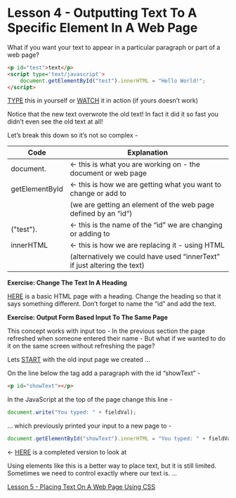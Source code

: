 Lesson 4 - Outputting Text To A Specific Element In A Web Page
===============================================================

What if you want your text to appear in a particular paragraph or part of a web page?
```html
<p id="test">text</p>
<script type='text/javascript'>
	document.getElementById("test").innerHTML = "Hello World!";
</script>
```
[TYPE](http://jsbin.com/rimewivero/1/edit?html,output) this in yourself or [WATCH](http://jsbin.com/qebuqiconi/1/edit?html,output) it in action (if yours doesn’t work)

Notice that the new text overwrote the old text!  In fact it did it so fast you didn’t even see the old text at all!

Let’s break this down so it’s not so complex -

Code			|	Explanation
----------------|---------------------------------------------------------------------------
document. 		|	← this is what you are working on - the document or web page
getElementById	|	← this is how we are getting what you want to change or add to
			    |	 (we are getting an element of the web page defined by an “id”)
("test"). 		|	← this is the name of the “id” we are changing or adding to
innerHTML 		|	← this is how we are replacing it - using HTML
			    |	(alternatively we could have used “innerText” if just altering the text)

**Exercise: Change The Text In A Heading**

[HERE](http://jsbin.com/naqanijeke/1/edit?html,output) is a basic HTML page with a heading.  Change the heading so that it says something different.  Don’t forget to name the “id” and add the text.

**Exercise: Output Form Based Input To The Same Page**

This concept works with input too - In the previous section the page refreshed when someone entered their name - But what if we wanted to do it on the same screen without refreshing the page?

Lets [START](http://jsbin.com/wutehucoba/1/edit?html,output) with the old input page we created …

On the line below the </form> tag add a paragraph with the id “showText” -
```html
<p id="showText"></p> 
```
In the JavaScript at the top of the page change this line -
```javascript
document.write("You typed: " + fieldVal);
```
… which previously printed your input to a new page to -
```javascript
document.getElementById("showText").innerHTML = "You typed: " + fieldVal;
```
← [HERE](http://jsbin.com/weqihiquju/1/edit?html,output) is a completed version to look at

Using elements like this is a better way to place text, but it is still limited.  Sometimes we need to control exactly where our text is. ...  

[Lesson 5 - Placing Text On A Web Page Using CSS](lesson-5.md)